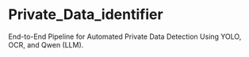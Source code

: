 # Private_Data_identifier
 End-to-End Pipeline for Automated Private Data Detection Using YOLO, OCR, and Qwen (LLM).
